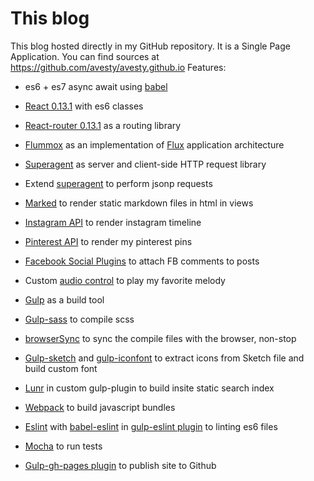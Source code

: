 # This blog

This blog hosted directly in my GitHub repository. It is a Single Page Application. 
You can find sources at https://github.com/avesty/avesty.github.io
Features:

* es6 + es7 async await using [babel](https://babeljs.io/)

* [React 0.13.1](http://facebook.github.io/react/) with es6 classes

* [React-router 0.13.1](https://github.com/rackt/react-router) as a routing library

* [Flummox](https://github.com/acdlite/flummox) as an implementation of [Flux](https://facebook.github.io/flux/) application architecture

* [Superagent](https://github.com/visionmedia/superagent) as server and client-side HTTP request library

* Extend [superagent](https://github.com/visionmedia/superagent) to perform jsonp requests

* [Marked](https://github.com/chjj/marked) to render static markdown files in html in views

* [Instagram API](https://instagram.com/developer/endpoints/) to render instagram timeline

* [Pinterest API](https://developers.pinterest.com/) to render my pinterest pins

* [Facebook Social Plugins](https://developers.facebook.com/docs/plugins) to attach FB comments to posts

* Custom [audio control](https://github.com/avesty/avesty.github.io/blob/master/src/assets/js/apps/blog/components/Audio.jsx) to play my favorite melody

* [Gulp](https://github.com/gulpjs/gulp) as a build tool

* [Gulp-sass](https://github.com/dlmanning/gulp-sass) to compile scss

* [browserSync](https://github.com/BrowserSync/browser-sync) to sync the compile files with the browser, non-stop  

* [Gulp-sketch](https://github.com/cognitom/gulp-sketch) and [gulp-iconfont](https://github.com/nfroidure/gulp-iconfont) to extract icons from Sketch file and build custom font

* [Lunr](https://github.com/olivernn/lunr.js) in custom gulp-plugin to build insite static search index

* [Webpack](https://github.com/webpack/webpack) to build javascript bundles

* [Eslint](https://github.com/eslint/eslint) with [babel-eslint](https://github.com/babel/babel-eslint) in [gulp-eslint plugin](https://github.com/adametry/gulp-eslint) to linting es6 files

* [Mocha](https://github.com/mochajs/mocha) to run tests

* [Gulp-gh-pages plugin](https://github.com/shinnn/gulp-gh-pages) to publish site to Github